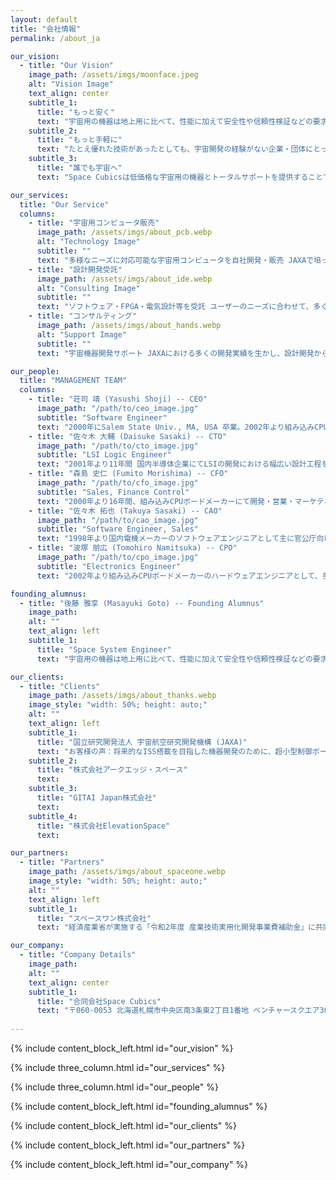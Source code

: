 ```yaml
---
layout: default
title: "会社情報"
permalink: /about_ja

our_vision:
  - title: "Our Vision"
    image_path: /assets/imgs/moonface.jpeg
    alt: "Vision Image"
    text_align: center
    subtitle_1:
      title: "もっと安く"
      text: "宇宙用の機器は地上用に比べて、性能に加えて安全性や信頼性検証などの要求事項が多く、適合させるための開発コストが非常に高くなります。Space Cubicsは、これまで多くの宇宙での使用実績のある民生コンピューターの設計者と、宇宙開発の経験から培った多くの設計検証ノウハウを持つJAXAエンジニアがタッグを組み、「JAXAベンチャー」として信頼性の高い宇宙用コンピューターを安価に提供します。"
    subtitle_2:
      title: "もっと手軽に"
      text: "たとえ優れた技術があったとしても、宇宙開発の経験がない企業・団体にとって宇宙開発は簡単なものではありません。宇宙開発に興味はあっても、どこから手を付けて良いのか分からず、企画段階で頓挫してしまうケースが多く見受けられます。Space Cubicsは、宇宙に興味のある企業・団体が手軽に宇宙開発に参入できるように宇宙開発のトータルサポートを提供します。"
    subtitle_3:
      title: "誰でも宇宙へ"
      text: "Space Cubicsは低価格な宇宙用の機器とトータルサポートを提供することで、宇宙開発への参入を手軽にし、日本はもとよりアジアを中心とした民間の宇宙産業発展に貢献します。多くの企業や団体そして個人までもが宇宙開発に参入することにより、宇宙に対するニーズが飛躍的に拡大して新たな産業が生まれ育っていくこと、それがSpace Cubicsの設立目的です。"

our_services:
  title: "Our Service"
  columns:
    - title: "宇宙用コンピュータ販売"
      image_path: /assets/imgs/about_pcb.webp
      alt: "Technology Image"
      subtitle: ""
      text: "多様なニーズに対応可能な宇宙用コンピュータを自社開発・販売 JAXAで培った宇宙機設計ノウハウをベースに、独自の放射線対策技術を導入"
    - title: "設計開発受託"
      image_path: /assets/imgs/about_ide.webp
      alt: "Consulting Image"
      subtitle: ""
      text: "ソフトウェア・FPGA・電気設計等を受託 ユーザーのニーズに合わせて、多くのプログラム言語や各種設計要求に対応 "
    - title: "コンサルティング"
      image_path: /assets/imgs/about_hands.webp
      alt: "Support Image"
      subtitle: ""
      text: "宇宙機器開発サポート JAXAにおける多くの開発実績を生かし、設計開発から打ち上げに対する手続きに至るまでをお手伝い"

our_people:
  title: "MANAGEMENT TEAM"
  columns:
    - title: "荘司 靖 (Yasushi Shoji) -- CEO"
      image_path: "/path/to/ceo_image.jpg"
      subtitle: "Software Engineer"
      text: "2000年にSalem State Univ., MA, USA 卒業。2002年より組み込みCPUボード開発に従事。幅広い知識と経験を生かし、2016年に宇宙用ドローン(Int-Ball)の統括ソフトウェア開発を担当。"
    - title: "佐々木 大輔 (Daisuke Sasaki) -- CTO"
      image_path: "/path/to/cto_image.jpg"
      subtitle: "LSI Logic Engineer"
      text: "2001年より11年間 国内半導体企業にてLSIの開発における幅広い設計工程を経験。2013年から自ら設計したLSIを搭載した組み込みCPUボードの開発を経験しソフトウェアまで知識領域を持つ。"
    - title: "森島 史仁 (Fumito Morishima) -- CFO"
      image_path: "/path/to/cfo_image.jpg"
      subtitle: "Sales, Finance Control"
      text: "2000年より16年間、組み込みCPUボードメーカーにて開発・営業・マーケティング・経営に携わり、幅広いビジネススキルを習得。また東南アジアで事業を興しており、アジアにコネクションを持つ。"
    - title: "佐々木 拓也 (Takuya Sasaki) -- CAO"
      image_path: "/path/to/cao_image.jpg"
      subtitle: "Software Engineer, Sales"
      text: "1998年より国内電機メーカーのソフトウェアエンジニアとして主に官公庁向けのネットワーク管理システムの開発に従事。2013年から組み込みCPUボードメーカーのFAEとして、数多くの顧客の開発、量産をサポートしてきた。"
    - title: "波塚 朋広 (Tomohiro Namitsuka) -- CPO"
      image_path: "/path/to/cpo_image.jpg"
      subtitle: "Electronics Engineer"
      text: "2002年より組み込みCPUボードメーカーのハードウェアエンジニアとして、多くの基板開発を担当。耐環境性・信頼性が要求される産業用途向け製品の回路設計から量産製造までの幅広い知識と経験を活かし、安価で安心して使える宇宙機の提供を目指す。"

founding_alumnus:
  - title: "後藤 雅享 (Masayuki Goto) -- Founding Alumnus"
    image_path: 
    alt: ""
    text_align: left
    subtitle_1: 
      title: "Space System Engineer"
      text: "宇宙用の機器は地上用に比べて、性能に加えて安全性や信頼性検証などの要求事項が多く、適合させるための開発コストが非常に高くなります。Space Cubicsは、これまで多くの宇宙での使用実績のある民生コンピューターの設計者と、宇宙開発の経験から培った多くの設計検証ノウハウを持つJAXAエンジニアがタッグを組み、「JAXAベンチャー」として信頼性の高い宇宙用コンピューターを安価に提供します。"

our_clients:
  - title: "Clients"
    image_path: /assets/imgs/about_thanks.webp
    image_style: "width: 50%; height: auto;"
    alt: ""
    text_align: left
    subtitle_1:
      title: "国立研究開発法人 宇宙航空研究開発機構 (JAXA)"
      text: "お客様の声：将来的なISS搭載を目指した機器開発のために、超小型制御ボードにおける RTOSベースの制御ソフトウェア構築、ISSを介した地上との通信インタフェース の実装作業をお願いしました。"
    subtitle_2:
      title: "株式会社アークエッジ・スペース"
      text: 
    subtitle_3:
      title: "GITAI Japan株式会社"
      text: 
    subtitle_4:
      title: "株式会社ElevationSpace"
      text: 

our_partners:
  - title: "Partners"
    image_path: /assets/imgs/about_spaceone.webp
    image_style: "width: 50%; height: auto;"
    alt: ""
    text_align: left
    subtitle_1:
      title: "スペースワン株式会社"
      text: "経済産業省が実施する「令和2年度 産業技術実用化開発事業費補助金」に共同で採択。超小型宇宙利用プラットフォーム確立へ向け、スペースワン社製小型ロケット「カイロス（KAIROS）」による超小型衛星の放出実証、ならびにSpace Cubics社製宇宙用コンピュータを搭載した衛星の宇宙実証を目指します。"

our_company:
  - title: "Company Details"
    image_path: 
    alt: ""
    text_align: center
    subtitle_1:
      title: "合同会社Space Cubics"
      text: "〒060-0053 北海道札幌市中央区南3条東2丁目1番地 ベンチャースクエア301 Phone: 050-7112-6213"
    
---
```


{% include content_block_left.html id="our_vision" %}

{% include three_column.html id="our_services" %}

{% include three_column.html id="our_people" %}

{% include content_block_left.html id="founding_alumnus" %}

{% include content_block_left.html id="our_clients" %}

{% include content_block_left.html id="our_partners" %}

{% include content_block_left.html id="our_company" %}
